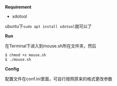 **Requirement**

- xdotool

ubuntu下```sudo apt install xdotool```就可以了

**Run**

在Terminal下进入到mouse.sh所在文件夹，然后

```bash
$ chmod +x mouse.sh
$ ./mouse.sh
```

**Config**

配置文件在conf.ini里面，可自行按照原来的格式更改参数
